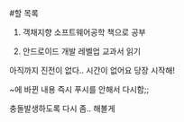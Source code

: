 #할 목록

1. 객채지향 소프트웨어공학 책으로 공부

2. 안드로이드 개발 레벨업 교과서 읽기

아직까지 진전이 없다.. 시간이 없어요 당장 시작해!

~에 바뀐 내용 즉시 푸시를 안해서 다시함;;

충돌발생하도록 다시 좀.. 해볼게